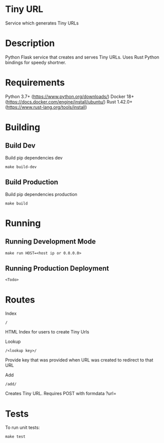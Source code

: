 # Tiny URL
Service which generates Tiny URLs

# Description
Python Flask service that creates and serves Tiny URLs.  Uses Rust Python bindings for speedy shortner.

# Requirements

Python 3.7+ (https://www.python.org/downloads/)
Docker 18+ (https://docs.docker.com/engine/install/ubuntu/)
Rust 1.42.0+ (https://www.rust-lang.org/tools/install)

# Building

## Build Dev

Build pip dependencies dev

```
make build-dev
```

## Build Production

Build pip dependencies production

```
make build
```

# Running

## Running Development Mode

```
make run HOST=<host ip or 0.0.0.0>
```

## Running Production Deployment

```
<Todo>
```

# Routes

Index
```
/
```
HTML Index for users to create Tiny Urls

Lookup
```
/<lookup key>/
```
Provide key that was provided when URL was created to redirect to that URL

Add
```
/add/
```
Creates Tiny URL.  Requires POST with formdata ?url=<encoded url>


# Tests

To run unit tests:

```
make test
```
